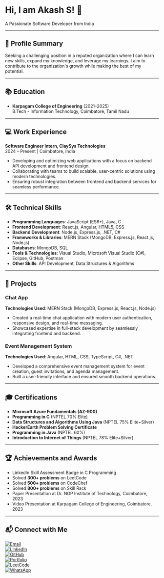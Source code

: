 # Hi, I am Akash S! 👋  
A Passionate Software Developer from India  

---

## 💫 Profile Summary  

Seeking a challenging position in a reputed organization where I can learn new skills, expand my knowledge, and leverage my learnings. I aim to contribute to the organization's growth while making the best of my potential.

---

## 📚 Education  

- **Karpagam College of Engineering** (2021–2025)  
  B.Tech - Information Technology, 
  Coimbatore, Tamil Nadu  

---

## 💻 Work Experience  

**Software Engineer Intern, ClaySys Technologies**  
2024 – Present | Coimbatore, India  
- Developing and optimizing web applications with a focus on backend API development and frontend design.  
- Collaborating with teams to build scalable, user-centric solutions using modern technologies.  
- Ensuring robust integration between frontend and backend services for seamless performance.  

---

## 🛠️ Technical Skills  

- **Programming Languages**: JavaScript (ES6+), Java, C  
- **Frontend Development**: React.js, Angular, HTML5, CSS  
- **Backend Development**: Node.js, Express.js, .NET, C#  
- **Frameworks & Libraries**: MERN Stack (MongoDB, Express.js, React.js, Node.js)  
- **Databases**: MongoDB, SQL  
- **Tools & Technologies**: Visual Studio, Microsoft Visual Studio (C#), Eclipse, GitHub, Postman  
- **Other Skills**: API Development, Data Structures & Algorithms  

---

## 🌟 Projects  

### **Chat App**  
**Technologies Used**: MERN Stack (MongoDB, Express.js, React.js, Node.js)  
- Created a real-time chat application with modern user authentication, responsive design, and real-time messaging.  
- Showcased expertise in full-stack development by seamlessly integrating frontend and backend.  

### **Event Management System**  
**Technologies Used**: Angular, HTML, CSS, TypeScript, C#, .NET  
- Developed a comprehensive event management system for event creation, guest invitations, and agenda management.  
- Built a user-friendly interface and ensured smooth backend operations.  

---

## 🎓 Certifications  

- **Microsoft Azure Fundamentals (AZ-900)**  
- **Programming in C** (NPTEL 70% Elite)  
- **Data Structures and Algorithms Using Java** (NPTEL 75% Elite+Silver)  
- **HackerEarth Problem Solving Certificate**  
- **Programming in Java** (NPTEL 60%)  
- **Introduction to Internet of Things** (NPTEL 78% Elite+Silver)  

---

## 🏆 Achievements and Awards  

- LinkedIn Skill Assessment Badge in C Programming  
- Solved **300+ problems** on LeetCode  
- Solved **500+ problems** on CodeChef  
- Solved **800+ problems** on Skill Rack  
- Paper Presentation at Dr. NGP Institute of Technology, Coimbatore, 2023  
- Video Presentation at Karpagam College of Engineering, Coimbatore, 2023  

---

## 📬 Connect with Me  

[![Email](https://img.shields.io/badge/Email-akashkce123@gmail.com-red?style=flat-square&logo=gmail)](mailto:akashkce123@gmail.com)  
[![LinkedIn](https://img.shields.io/badge/LinkedIn-Akash%20S-blue?style=flat-square&logo=linkedin)](https://linkedin.com/in/akash-s2003)  
[![GitHub](https://img.shields.io/badge/GitHub-Akash%20KCE-black?style=flat-square&logo=github)](https://github.com/AKASH-kce)  
[![Portfolio](https://img.shields.io/badge/Portfolio-Visit-orange?style=flat-square)](https://akash-kce.github.io/my-portfolio/)  
[![LeetCode](https://img.shields.io/badge/LeetCode-Akash%20KCE-yellow?style=flat-square&logo=leetcode)](https://leetcode.com/akash_kce/)  
[![WhatsApp](https://img.shields.io/badge/WhatsApp-6374252235-green?style=flat-square&logo=whatsapp)](https://wa.me/6374252235)
